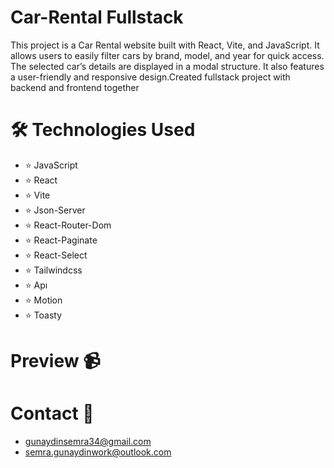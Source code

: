 # Car-Rental Fullstack
This project is a Car Rental website built with React, Vite, and JavaScript.
It allows users to easily filter cars by brand, model, and year for quick access.
The selected car’s details are displayed in a modal structure.
It also features a user-friendly and responsive design.Created fullstack project with backend and frontend together

# 🛠️ Technologies Used
- ⭐ JavaScript
- ⭐ React
- ⭐ Vite
- ⭐ Json-Server
- ⭐ React-Router-Dom
- ⭐ React-Paginate
- ⭐ React-Select
- ⭐ Tailwindcss
- ⭐ Apı
- ⭐ Motion
- ⭐ Toasty

# Preview 📹




# Contact 📧
- gunaydinsemra34@gmail.com
- semra.gunaydinwork@outlook.com
